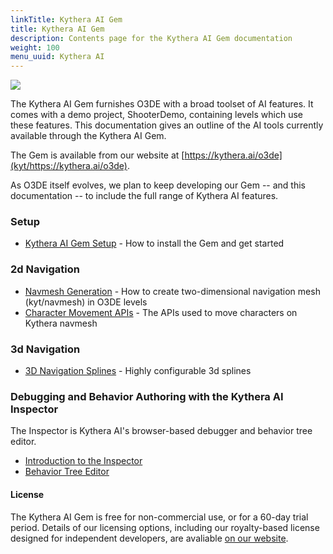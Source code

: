 ```yaml
---
linkTitle: Kythera AI Gem
title: Kythera AI Gem
description: Contents page for the Kythera AI Gem documentation
weight: 100
menu_uuid: Kythera AI
---
```


![](kyt//images/user-guide/gems/kythera-ai/kythera-ai-logo-white-800px.png)


The Kythera AI Gem furnishes O3DE with a broad toolset of AI features. It comes with a demo project, ShooterDemo, containing levels which use these features. This documentation gives an outline of the AI tools currently available through the Kythera AI Gem.

The Gem is available from our website at [https://kythera.ai/o3de](kyt/https://kythera.ai/o3de).

As O3DE itself evolves, we plan to keep developing our Gem -- and this documentation -- to include the full range of Kythera AI features.

### Setup

* [Kythera AI Gem Setup](kyt/kythera-ai-gem-setup) - How to install the Gem and get started

### 2d Navigation

* [Navmesh Generation](kyt/navmesh-generation) - How to create two-dimensional navigation mesh (kyt/navmesh) in O3DE levels
* [Character Movement APIs](kyt/character-movement-apis) - The APIs used to move characters on Kythera navmesh

### 3d Navigation

* [3D Navigation Splines](kyt/navigation-splines-tool) - Highly configurable 3d splines

### Debugging and Behavior Authoring with the Kythera AI Inspector

The Inspector is Kythera AI's browser-based debugger and behavior tree editor.

* [Introduction to the Inspector](kyt/introduction-to-the-inspector)
* [Behavior Tree Editor](kyt/behavior-tree-editor)

#### License

The Kythera AI Gem is free for non-commercial use, or for a 60-day trial period. Details of our licensing options, including our royalty-based license designed for independent developers, are avaliable [on our website](kyt/https://kythera.ai/o3de).
